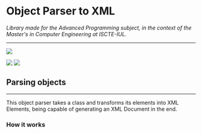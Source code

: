 # Object Parser to XML
_Library made for the Advanced Programming subject, in the context of the Master's in Computer Engineering at ISCTE-IUL._
___
![](https://img.shields.io/badge/language-kotlin-purple?style=for-the-badge&logo=kotlin&logoColor=ffffff)

![](https://img.shields.io/github/v/release/vandabarata/pa_project)
![](https://img.shields.io/github/last-commit/vandabarata/pa_project/main?logo=github)

## Parsing objects
___
This object parser takes a class and transforms its elements into XML Elements, being capable of generating an XML Document in the end.

### How it works

